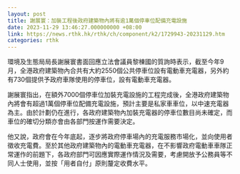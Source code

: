 ```yaml
---
layout: post
title: 謝展寰：加裝工程後政府建築物內將有逾1萬個停車位配備充電設施
date: 2023-11-29 13:46:27.000000000 +08:00
link: https://news.rthk.hk/rthk/ch/component/k2/1729943-20231129.htm
categories: rthk
---
```


環境及生態局局長謝展寰書面回應立法會議員黎棟國的質詢時表示，截至今年9月，全港政府建築物內合共有大約2550個公共停車位設有電動車充電器，另外約有730個提供予政府車隊使用的停車位，設有電動車充電器。
 
謝展寰指出，在額外7000個停車位加裝充電設施的工程完成後，全港政府建築物內將會有超過1萬個停車位配備充電設施，預計主要是私家車車位，以中速充電器為主。由於計劃仍在進行，各政府建築物內加裝充電器的停車位數目尚未確定，而車位的確切分類亦會由各部門按運作需要決定。

他又說，政府會在今年底起，逐步將政府停車場內的充電服務市場化，並向使用者徵收充電費。至於其他政府建築物內的電動車充電器，在不影響政府電動車車隊正常運作的前題下，各政府部門可因應實際運作情況及需要，考慮開放予公務員等不同人士使用，並按「用者自付」原則釐定收費水平。

